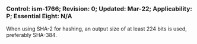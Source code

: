 ### Control: ism-1766; Revision: 0; Updated: Mar-22; Applicability: P; Essential Eight: N/A
<p>When using SHA-2 for hashing, an output size of at least 224 bits is used, preferably SHA-384.</p>